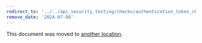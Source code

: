 ```yaml
---
redirect_to: '../../api_security_testing/checks/authentication_token_check.md'
remove_date: '2024-07-08'
---
```


This document was moved to [another location](../../api_security_testing/checks/authentication_token_check.md).

<!-- This redirect file can be deleted after <2024-07-08>. -->
<!-- Redirects that point to other docs in the same project expire in three months. -->
<!-- Redirects that point to docs in a different project or site (for example, link is not relative and starts with `https:`) expire in one year. -->
<!-- Before deletion, see: https://docs.gitlab.com/ee/development/documentation/redirects.html -->